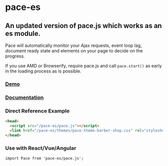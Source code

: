 # pace-es
An updated version of pace.js which works as an es module.
------

Pace will automatically monitor your Ajax requests, event loop lag, document ready state and elements on your page to decide on the progress.

If you use AMD or Browserify, require pace.js and call `pace.start()` as early in the loading process as is possible.

### [Demo](http://github.hubspot.com/pace/docs/welcome/)

### [Documentation](http://github.hubspot.com/pace/)

### Direct Reference Example

```html
<head>
  <script src="/pace-es/pace.js"></script>
  <link href="/pace-es/themes/pace-theme-barber-shop.css" rel="stylesheet" />
</head>
```

### Use with React/Vue/Angular
```html
import Pace from 'pace-es/pace.js';
```
